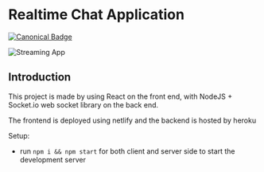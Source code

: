 # Realtime Chat Application

[![Canonical Badge](https://img.shields.io/badge/Live__Site-EF3125?style=for-the-badge&logo=canonical)](https://realtime-react-chatapp.netlify.app/)

![Streaming App](https://i.postimg.cc/0jkMBGHQ/image-1.png)

## Introduction

This project is made by using React on the front end, with NodeJS + Socket.io web socket library on the back end. 

The frontend is deployed using netlify and the backend is hosted by heroku

Setup:
- run ```npm i && npm start``` for both client and server side to start the development server
